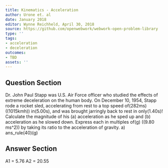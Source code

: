 ```yaml
---
title: Kinematics - Acceleration
author: Urone et. al
date: January 2018
editor: Wynne Reichheld, April 30, 2018
source: https://github.com/openwebwork/webwork-open-problem-library
type: ''
tags:
- acceleration
- deceleration
outcomes:
- TBD
assets: ''
---
```


## Question Section 

Dr. John Paul Stapp was U.S. Air Force officer who studied the effects of extreme deceleration on the human body. On December 10, 1954, Stapp rode a rocket sled, accelerating from rest to a top speed of(282ms) ((1015kmh)) in(5.00s), and was brought jarringly back to rest in only(1.40s)! Calculate the magnitude of his (a) acceleration as he sped up and (b) acceleration as he slowed down. Express each in multiples of(g) ((9.80 ms^2)) by taking its ratio to the acceleration of gravity.
a)  
ans_rule(40)(g)

## Answer Section

A1 = 5.76
A2 = 20.55